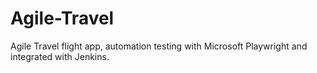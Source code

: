 # Agile-Travel
Agile Travel flight app, automation testing with Microsoft Playwright and integrated with Jenkins.
